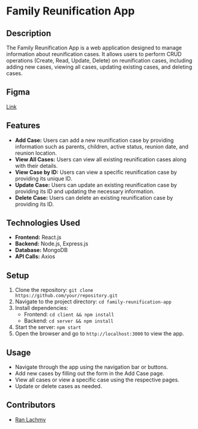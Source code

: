 # Family Reunification App

## Description
The Family Reunification App is a web application designed to manage information about reunification cases. It allows users to perform CRUD operations (Create, Read, Update, Delete) on reunification cases, including adding new cases, viewing all cases, updating existing cases, and deleting cases.

## Figma
[Link](https://www.figma.com/file/mchmMVlmCB1pwrIIQt4SJg/web-service-assignment3?type=design&node-id=0%3A1&mode=design&t=wc1NnJY3mkpxVwsS-1)

## Features
- **Add Case:** Users can add a new reunification case by providing information such as parents, children, active status, reunion date, and reunion location.
- **View All Cases:** Users can view all existing reunification cases along with their details.
- **View Case by ID:** Users can view a specific reunification case by providing its unique ID.
- **Update Case:** Users can update an existing reunification case by providing its ID and updating the necessary information.
- **Delete Case:** Users can delete an existing reunification case by providing its ID.

## Technologies Used
- **Frontend:** React.js
- **Backend:** Node.js, Express.js
- **Database:** MongoDB
- **API Calls:** Axios

## Setup
1. Clone the repository: `git clone https://github.com/your/repository.git`
2. Navigate to the project directory: `cd family-reunification-app`
3. Install dependencies:
   - Frontend: `cd client && npm install`
   - Backend: `cd server && npm install`
4. Start the server: `npm start`
5. Open the browser and go to `http://localhost:3000` to view the app.

## Usage
- Navigate through the app using the navigation bar or buttons.
- Add new cases by filling out the form in the Add Case page.
- View all cases or view a specific case using the respective pages.
- Update or delete cases as needed.

## Contributors
- [Ran Lachmy](https://github.com/yourusername)

